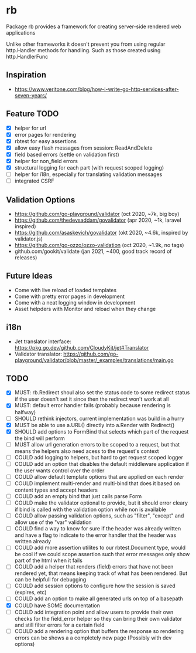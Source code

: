 # rb
Package rb provides a framework for creating server-side rendered web applications

Unlike other frameworks it doesn't prevent you from using regular http.Handler methods
for handling. Such as those created using http.HandlerFunc

## Inspiration
- https://www.veritone.com/blog/how-i-write-go-http-services-after-seven-years/

## Feature TODO
- [x] helper for url
- [x] error pages for rendering
- [x] rbtest for easy assertions
- [x] allow easy flash messages from session: ReadAndDelete
- [x] field based errors (settle on validation first)
- [x] helper for non_field errors
- [x] structural logging for each part (with request scoped logging)
- [ ] helper for i18n, especially for translating validation messages
- [ ] integrated CSRF 

## Validation Options
- https://github.com/go-playground/validator (oct 2020, ~7k, big boy)
- https://github.com/thedevsaddam/govalidator (apr 2020, ~1k, laravel inspired)
- https://github.com/asaskevich/govalidator (okt 2020, ~4.6k, inspired by validator.js)
- https://github.com/go-ozzo/ozzo-validation (oct 2020, ~1.9k, no tags)
- github.com/gookit/validate (jan 2021, ~400, good track record of releases)

## Future Ideas
- Come with live reload of loaded templates
- Come with pretty error pages in development
- Come with a neat logging window in development
- Asset helpders with Monitor and reload when they change

## i18n
- Jet translator interface: https://pkg.go.dev/github.com/CloudyKit/jet#Translator
- Validator translator: https://github.com/go-playground/validator/blob/master/_examples/translations/main.go

## TODO
- [x] MUST: rb.Redirect shoul also set the status code to some redirect status if the user doesn't 
            set it since then the redirect won't work at all
- [x] MUST: default error handler fails (probably because rendering is halfway)
- [ ] SHOULD rethink injectors, current implementation was build in a hurry
- [x] MUST be able to use a.URL() directly into a.Render with Redirect()
- [x] SHOULD add options to FormBind that selects which part of the request the bind will perform
- [ ] MUST  allow url generation errors to be scoped to a request, but that means the helpers also
            need acess to the request's context
- [ ] COULD add logging to helpers, but hard to get request scoped logger
- [ ] COULD add an option that disables the default middleware application if the user wants control
            over the order
- [ ] COULD allow default template options that are applied on each render
- [ ] COULD implement multi-render and multi-bind that does it based on content types and accept headers
- [ ] COULD add an empty bind that just calls parse Form
- [ ] COULD make the validator optional to provide, but it should error cleary if bind is called with
            the validation option while non is available
- [ ] COULD allow passing validation options, such as "filter", "except" and allow use of the "var" validation
- [ ] COULD find a way to know for sure if the header was already written and have a flag to indicate to 
            the error handler that  the header was written already
- [ ] COULD add more assertion utilites to our rbtest.Document type, would be cool if we could scope assertion
            such that error messages only show part of the html when it fails
- [ ] COULD add a helper that renders (field) errors that have not been rendered yet, that means keeping
            track of what has been rendered. But can be helpfull for debugging
- [ ] COULD add session options to configure how the session is saved (expires, etc)
- [ ] COULD add an option to make all generated urls on top of a basepath
- [x] COULD have SOME documentation
- [ ] COULD add integration point and allow users to provide their own checks for the field_error helper
            so they can bring their own validator and still filter errors for a certain field
- [ ] COULD add a rendering option that buffers the response so rendering errors can be shows a 
            a completely new page (Possibly with dev options)
